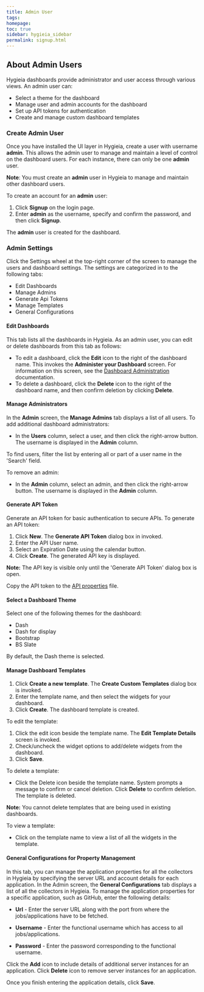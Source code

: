 ```yaml
---
title: Admin User
tags: 
homepage: 
toc: true
sidebar: hygieia_sidebar
permalink: signup.html
---
```


## About Admin Users

Hygieia dashboards provide administrator and user access through various views. An admin user can:

- Select a theme for the dashboard
- Manage user and admin accounts for the dashboard
- Set up API tokens for authentication
- Create and manage custom dashboard templates

### Create Admin User

Once you have installed the UI layer in Hygieia, create a user with username **admin**. This allows the admin user to manage and maintain a level of control on the dashboard users. For each instance, there can only be one **admin** user.

**Note**: You must create an **admin** user in Hygieia to manage and maintain other dashboard users.

To create an account for an **admin** user:
1. Click **Signup** on the login page.
2. Enter **admin** as the username, specify and confirm the password, and then click **Signup**.

The **admin** user is created for the dashboard.

### Admin Settings

Click the Settings wheel at the top-right corner of the screen to manage the users and dashboard settings. The settings are categorized in to the following tabs:

- Edit Dashboards
- Manage Admins
- Generate Api Tokens
- Manage Templates
- General Configurations 

#### Edit Dashboards

This tab lists all the dashboards in Hygieia. As an admin user, you can edit or delete dashboards from this tab as follows:

- To edit a dashboard, click the **Edit** icon to the right of the dashboard name. This invokes the **Administer your Dashboard** screen. For information on this screen, see the [Dashboard Administration](dashboard_administration.md) documentation.
- To delete a dashboard, click the **Delete** icon to the right of the dashboard name, and then confirm deletion by clicking **Delete**.  

#### Manage Administrators

In the **Admin** screen, the **Manage Admins** tab displays a list of all users. To add additional dashboard administrators:

- In the **Users** column, select a user, and then click the right-arrow button.
  The username is displayed in the **Admin** column.

To find users, filter the list by entering all or part of a user name in the 'Search' field.

To remove an admin:

- In the **Admin** column, select an admin, and then click the right-arrow button.
  The username is displayed in the **Admin** column.

#### Generate API Token

Generate an API token for basic authentication to secure APIs. To generate an API token:

1. Click **New**. The **Generate API Token** dialog box in invoked.
2. Enter the API User name.
3. Select an Expiration Date using the calendar button.
4. Click **Create**. The generated API key is displayed.

**Note:** The API key is visible only until the 'Generate API Token' dialog box is open.

Copy the API token to the [API properties](../hygieia/api/api.md#api-properties-file) file.

#### Select a Dashboard Theme

Select one of the following themes for the dashboard:
- Dash
- Dash for display
- Bootstrap
- BS Slate

By default, the Dash theme is selected.

#### Manage Dashboard Templates

1. Click **Create a new template**. The **Create Custom Templates** dialog box is invoked.
2. Enter the template name, and then select the widgets for your dashboard.
3. Click **Create**. The dashboard template is created.

To edit the template:

1. Click the edit icon beside the template name. The **Edit Template Details** screen is invoked.
2. Check/uncheck the widget options to add/delete widgets from the dashboard.
3. Click **Save**.

To delete a template:

- Click the Delete icon beside the template name. System prompts a message to confirm or cancel deletion. Click **Delete** to confirm deletion.
  The template is deleted.

**Note:** You cannot delete templates that are being used in existing dashboards.

To view a template:

- Click on the template name to view a list of all the widgets in the template.

#### General Configurations for Property Management

In this tab, you can manage the application properties for all the collectors in Hygieia by specifying the server URL and account details for each application. In the Admin screen, the **General Configurations** tab displays a list of all the collectors in Hygieia. To manage the application properties for a specific application, such as GitHub, enter the following details:

- **Url** - Enter the server URL along with the port from where the jobs/applications have to be fetched.
 
- **Username** - Enter the functional username which has access to all jobs/applications.

- **Password** - Enter the password corresponding to the functional username.

Click the **Add** icon to include details of additional server instances for an application. Click **Delete** icon to remove server instances for an application.

Once you finish entering the application details, click **Save**.
